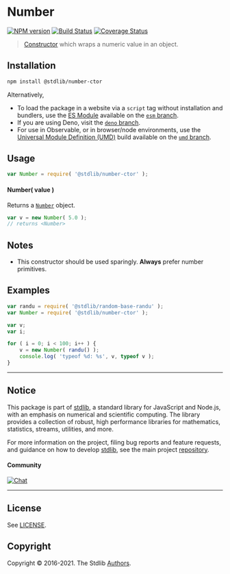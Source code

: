 <!--

@license Apache-2.0

Copyright (c) 2018 The Stdlib Authors.

Licensed under the Apache License, Version 2.0 (the "License");
you may not use this file except in compliance with the License.
You may obtain a copy of the License at

   http://www.apache.org/licenses/LICENSE-2.0

Unless required by applicable law or agreed to in writing, software
distributed under the License is distributed on an "AS IS" BASIS,
WITHOUT WARRANTIES OR CONDITIONS OF ANY KIND, either express or implied.
See the License for the specific language governing permissions and
limitations under the License.

-->

# Number

[![NPM version][npm-image]][npm-url] [![Build Status][test-image]][test-url] [![Coverage Status][coverage-image]][coverage-url] <!-- [![dependencies][dependencies-image]][dependencies-url] -->

> [Constructor][mdn-number] which wraps a numeric value in an object.

<!-- Section to include introductory text. Make sure to keep an empty line after the intro `section` element and another before the `/section` close. -->

<section class="intro">

</section>

<!-- /.intro -->

<!-- Package usage documentation. -->

<section class="installation">

## Installation

```bash
npm install @stdlib/number-ctor
```

Alternatively,

-   To load the package in a website via a `script` tag without installation and bundlers, use the [ES Module][es-module] available on the [`esm` branch][esm-url].
-   If you are using Deno, visit the [`deno` branch][deno-url].
-   For use in Observable, or in browser/node environments, use the [Universal Module Definition (UMD)][umd] build available on the [`umd` branch][umd-url].

</section>

<section class="usage">

## Usage

```javascript
var Number = require( '@stdlib/number-ctor' );
```

#### Number( value )

Returns a [`Number`][mdn-number] object.

<!-- eslint-disable stdlib/require-globals, no-new-wrappers -->

```javascript
var v = new Number( 5.0 );
// returns <Number>
```

</section>

<!-- /.usage -->

<!-- Package usage notes. Make sure to keep an empty line after the `section` element and another before the `/section` close. -->

<section class="notes">

## Notes

-   This constructor should be used sparingly. **Always** prefer number primitives.

</section>

<!-- /.notes -->

<!-- Package usage examples. -->

<section class="examples">

## Examples

<!-- eslint-disable no-new-wrappers -->

<!-- eslint no-undef: "error" -->

```javascript
var randu = require( '@stdlib/random-base-randu' );
var Number = require( '@stdlib/number-ctor' );

var v;
var i;

for ( i = 0; i < 100; i++ ) {
    v = new Number( randu() );
    console.log( 'typeof %d: %s', v, typeof v );
}
```

</section>

<!-- /.examples -->

<!-- Section to include cited references. If references are included, add a horizontal rule *before* the section. Make sure to keep an empty line after the `section` element and another before the `/section` close. -->

<section class="references">

</section>

<!-- /.references -->

<!-- Section for related `stdlib` packages. Do not manually edit this section, as it is automatically populated. -->

<section class="related">

</section>

<!-- /.related -->

<!-- Section for all links. Make sure to keep an empty line after the `section` element and another before the `/section` close. -->


<section class="main-repo" >

* * *

## Notice

This package is part of [stdlib][stdlib], a standard library for JavaScript and Node.js, with an emphasis on numerical and scientific computing. The library provides a collection of robust, high performance libraries for mathematics, statistics, streams, utilities, and more.

For more information on the project, filing bug reports and feature requests, and guidance on how to develop [stdlib][stdlib], see the main project [repository][stdlib].

#### Community

[![Chat][chat-image]][chat-url]

---

## License

See [LICENSE][stdlib-license].


## Copyright

Copyright &copy; 2016-2021. The Stdlib [Authors][stdlib-authors].

</section>

<!-- /.stdlib -->

<!-- Section for all links. Make sure to keep an empty line after the `section` element and another before the `/section` close. -->

<section class="links">

[npm-image]: http://img.shields.io/npm/v/@stdlib/number-ctor.svg
[npm-url]: https://npmjs.org/package/@stdlib/number-ctor

[test-image]: https://github.com/stdlib-js/number-ctor/actions/workflows/test.yml/badge.svg
[test-url]: https://github.com/stdlib-js/number-ctor/actions/workflows/test.yml

[coverage-image]: https://img.shields.io/codecov/c/github/stdlib-js/number-ctor/main.svg
[coverage-url]: https://codecov.io/github/stdlib-js/number-ctor?branch=main

<!--

[dependencies-image]: https://img.shields.io/david/stdlib-js/number-ctor.svg
[dependencies-url]: https://david-dm.org/stdlib-js/number-ctor/main

-->

[umd]: https://github.com/umdjs/umd
[es-module]: https://developer.mozilla.org/en-US/docs/Web/JavaScript/Guide/Modules

[deno-url]: https://github.com/stdlib-js/number-ctor/tree/deno
[umd-url]: https://github.com/stdlib-js/number-ctor/tree/umd
[esm-url]: https://github.com/stdlib-js/number-ctor/tree/esm

[chat-image]: https://img.shields.io/gitter/room/stdlib-js/stdlib.svg
[chat-url]: https://gitter.im/stdlib-js/stdlib/

[stdlib]: https://github.com/stdlib-js/stdlib

[stdlib-authors]: https://github.com/stdlib-js/stdlib/graphs/contributors

[stdlib-license]: https://raw.githubusercontent.com/stdlib-js/number-ctor/main/LICENSE

[mdn-number]: https://developer.mozilla.org/en-US/docs/Web/JavaScript/Reference/Global_Objects/Number

</section>

<!-- /.links -->
